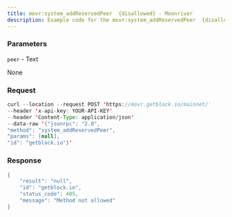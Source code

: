 ```yaml
---
title: movr:system_addReservedPeer  {disallowed} - Moonriver
description: Example code for the movr:system_addReservedPeer  {disallowed} json-rpc method. Сomplete guide on how to use movr:system_addReservedPeer  {disallowed} json-rpc in GetBlock.io Web3 documentation.
---
```


### Parameters


`peer` - Text

None

### Request

``` java
curl --location --request POST 'https://movr.getblock.io/mainnet/' 
--header 'x-api-key: YOUR-API-KEY' 
--header 'Content-Type: application/json' 
--data-raw '{"jsonrpc": "2.0",
"method": "system_addReservedPeer",
"params": [null],
"id": "getblock.io"}'
```

###  Response

``` java
{
    "result": "null",
    "id": "getblock.io",
    "status_code": 405,
    "message": "Method not allowed"
}
```

